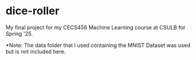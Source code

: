 # dice-roller
My final project for my CECS456 Machine Learning course at CSULB for Spring '25. 

*Note: The data folder that I used containing the MNIST Dataset was used but is not included here.
